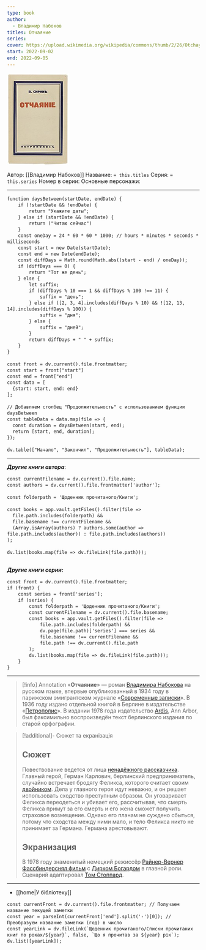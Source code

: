 ```yaml
---
type: book
author:
  - Владимир Набоков
titles: Отчаяние
series:
cover: https://upload.wikimedia.org/wikipedia/commons/thumb/2/26/Otchayanie.jpg/162px-Otchayanie.jpg?uselang=ru
start: 2022-09-02
end: 2022-09-05
---
```

![cover|200](media/cover!200-1.jpg)

Автор: [[Владимир Набоков]]
Название: `= this.titles`
Серия: `= this.series`
Номер в серии:
Основные персонажи:

---
```dataviewjs
function daysBetween(startDate, endDate) {
	if (!startDate && !endDate) { 
		return "Укажите даты"; 
	} else if (startDate && !endDate) {
		return ("Читаю сейчас")
	}
	const oneDay = 24 * 60 * 60 * 1000; // hours * minutes * seconds * milliseconds
	const start = new Date(startDate);
	const end = new Date(endDate);
	const diffDays = Math.round(Math.abs((start - end) / oneDay));
	if (diffDays === 0) {
		return "Тот же день";   
	} else {
		let suffix;     
	    if (diffDays % 10 === 1 && diffDays % 100 !== 11) {
		    suffix = "день";     
	    } else if ([2, 3, 4].includes(diffDays % 10) && ![12, 13, 14].includes(diffDays % 100)) {
			suffix = "дня";     
		} else {       
			suffix = "дней";     
		}          
		return diffDays + " " + suffix;   
	} 
}  

const front = dv.current().file.frontmatter;
const start = front["start"]
const end = front["end"]
const data = [
  {start: start, end: end}
];

// Добавляем столбец "Продолжительность" с использованием функции daysBetween
const tableData = data.map(file => {
  const duration = daysBetween(start, end);
  return [start, end, duration];
});

dv.table(["Начало", "Закончил", "Продолжительность"], tableData);
```
---

***Другие книги автора***:
```dataviewjs
const currentFilename = dv.current().file.name;
const authors = dv.current().file.frontmatter['author'];

const folderpath = 'Щоденник прочитаного/Книги';

const books = app.vault.getFiles().filter(file =>
  file.path.includes(folderpath) &&
  file.basename !== currentFilename &&
  (Array.isArray(authors) ? authors.some(author => file.path.includes(author)) : file.path.includes(authors))
);

dv.list(books.map(file => dv.fileLink(file.path)));


```

***Другие книги серии:***
```dataviewjs
const front = dv.current().file.frontmatter;
if (front) {
	const series = front['series'];
	if (series) {
		const folderpath = 'Щоденник прочитаного/Книги';
		const currentFilename = dv.current().file.basename;
		const books = app.vault.getFiles().filter(file =>  
			file.path.includes(folderpath) && 
			dv.page(file.path)['series'] === series && 
			file.basename !== currentFilename &&
			file.path !== dv.current().file.path 
		);
		dv.list(books.map(file => dv.fileLink(file.path)));
	}
}

```

---
>[!info] Annotation
>«**Отчаяние**» — роман [Владимира Набокова](https://ru.wikipedia.org/wiki/%D0%9D%D0%B0%D0%B1%D0%BE%D0%BA%D0%BE%D0%B2,_%D0%92%D0%BB%D0%B0%D0%B4%D0%B8%D0%BC%D0%B8%D1%80_%D0%92%D0%BB%D0%B0%D0%B4%D0%B8%D0%BC%D0%B8%D1%80%D0%BE%D0%B2%D0%B8%D1%87 "Набоков, Владимир Владимирович") на русском языке, впервые опубликованный в 1934 году в парижском эмигрантском журнале «[Современные записки](https://ru.wikipedia.org/wiki/%D0%A1%D0%BE%D0%B2%D1%80%D0%B5%D0%BC%D0%B5%D0%BD%D0%BD%D1%8B%D0%B5_%D0%B7%D0%B0%D0%BF%D0%B8%D1%81%D0%BA%D0%B8 "Современные записки")». В 1936 году издано отдельной книгой в Берлине в издательстве «[Петрополис](https://ru.wikipedia.org/wiki/%D0%9F%D0%B5%D1%82%D1%80%D0%BE%D0%BF%D0%BE%D0%BB%D0%B8%D1%81_(%D0%B8%D0%B7%D0%B4%D0%B0%D1%82%D0%B5%D0%BB%D1%8C%D1%81%D1%82%D0%B2%D0%BE) "Петрополис (издательство)")». В издании 1978 года издательство [Ardis](https://ru.wikipedia.org/wiki/Ardis_Publishing "Ardis Publishing"), Ann Arbor, был факсимильно воспроизведён текст берлинского издания по старой орфографии.

>[!additional]- Сюжет та екранізація
> ## Сюжет
>
> Повествование ведется от лица [ненадёжного рассказчика](https://ru.wikipedia.org/wiki/Ненадёжный_рассказчик). Главный герой, Герман Карлович, берлинский предприниматель, случайно встречает бродягу Феликса, которого считает своим [двойником](https://en.wikipedia.org/wiki/Look-alike). Дела у главного героя идут неважно, и он решает использовать сходство  преступным образом. Он уговаривает Феликса переодеться и убивает его,  рассчитывая, что смерть Феликса примут за его смерть и его жена сможет  получить страховое возмещение. Однако его планам не суждено сбыться,  потому что сходства между ними мало, и тело Феликса никто не принимает  за Германа. Германа арестовывают.
>
> ## Экранизация
>
> В 1978 году знаменитый немецкий режиссёр [Райнер-Вернер Фассбиндер](https://ru.wikipedia.org/wiki/Фассбиндер,_Райнер_Вернер)[снял фильм](https://ru.wikipedia.org/wiki/Отчаяние_(фильм)) с [Дирком Богардом](https://ru.wikipedia.org/wiki/Дирк_Богард) в главной роли. Сценарий адаптировал [Том Стоппард](https://ru.wikipedia.org/wiki/Том_Стоппард).

---
- [[home|У бібліотеку]]
```dataviewjs
const currentFront = dv.current().file.frontmatter; // Получаем название текущей заметки
const year = parseInt(currentFront['end'].split('-')[0]); // Преобразуем название заметки (год) в число
const yearLink = dv.fileLink(`Щоденник прочитаного/Списки прочитаних книг по роках/${year}`, false, `Що я прочитав за ${year} рік`);
dv.list([yearLink]);
```